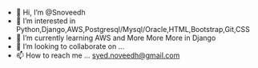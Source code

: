 - 👋 Hi, I’m @Snoveedh
- 👀 I’m interested in Python,Django,AWS,Postgresql/Mysql/Oracle,HTML,Bootstrap,Git,CSS
- 🌱 I’m currently learning AWS and More More More in Django
- 💞️ I’m looking to collaborate on ...
- 📫 How to reach me ... syed.noveedh@gmail.com

<!---
Snoveedh/Snoveedh is a ✨ special ✨ repository because its `README.md` (this file) appears on your GitHub profile.
You can click the Preview link to take a look at your changes.
--->
